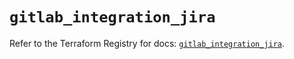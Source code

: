 # `gitlab_integration_jira`

Refer to the Terraform Registry for docs: [`gitlab_integration_jira`](https://registry.terraform.io/providers/gitlabhq/gitlab/16.8.1/docs/resources/integration_jira).
